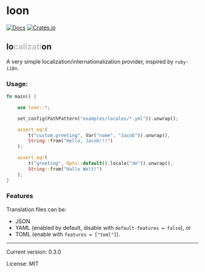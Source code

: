 # loon

[![Docs](https://docs.rs/loon/badge.svg)](https://docs.rs/loon/)
[![Crates.io](https://img.shields.io/crates/v/loon.svg)](https://crates.io/crates/loon)

<h2>lo<span style="color:Silver;">calizati</span>on</h2>

A very simple localization/internationalization provider, inspired by `ruby-i18n`.

### Usage:

```rust
fn main() {

    use loon::*;

    set_config(PathPattern("examples/locales/*.yml")).unwrap();

    assert_eq!(
        t("custom.greeting", Var("name", "Jacob")).unwrap(),
        String::from("Hello, Jacob!!!")
    );

    assert_eq!(
        t("greeting", Opts::default().locale("de")).unwrap(),
        String::from("Hallo Welt!")
    );
}
```

### Features

Translation files can be:
* JSON
* YAML (enabled by default, disable with `default-features = false`), or
* TOML (enable with `features = ["toml"]`).

<hr/>

Current version: 0.3.0

License: MIT
